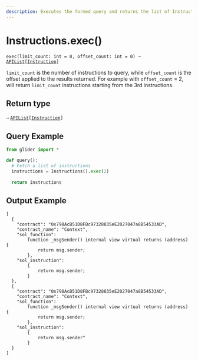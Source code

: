 ```yaml
---
description: Executes the formed query and returns the list of Instruction objects
---
```


# Instructions.exec()

`exec(limit_count: int = 0, offset_count: int = 0) →` [`APIList`](../iterables/apilist.md)`[`[`Instruction`](../instruction/)`]`

`limit_count` is the number of instructions to query, while `offset_count` is the offset applied to the results returned. For example with `offset_count` = 2, will return `limit_count` instructions starting from the 3rd instructions.

## Return type

`→` [`APIList`](../iterables/apilist.md)`[`[`Instruction`](../instruction/)`]`

## Query Example

```python
from glider import *

def query():
  # Fetch a list of instructions
  instructions = Instructions().exec(2)
  
  return instructions
```

## Output Example

```solidity
[
  {
    "contract": "0x798AcB51D8FBc97328835eE2027047a8B54533AD",
    "contract_name": "Context",
    "sol_function": 
        function _msgSender() internal view virtual returns (address) {
            return msg.sender;
        },
    "sol_instruction": 
        {
            return msg.sender;
        }
  },
  {
    "contract": "0x798AcB51D8FBc97328835eE2027047a8B54533AD",
    "contract_name": "Context",
    "sol_function": 
        function _msgSender() internal view virtual returns (address) {
            return msg.sender;
        },
    "sol_instruction": 
        {
            return msg.sender"
        }
  }
]
```
